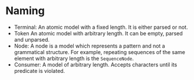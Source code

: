 # Naming
 - Terminal: An atomic model with a fixed length. It is either parsed or not.
 - Token An atomic model with arbitrary length. It can be empty, parsed and unparsed.
 - Node: A node is a model which represents a pattern and not a grammatical structure.
         For example, repeating sequences of the same element with arbitrary length is the `SequenceNode`.
 - Consumer: A model of arbitrary length. Accepts characters until its predicate is violated.
